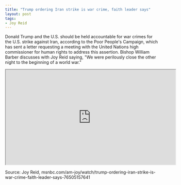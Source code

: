 ```yaml
---
title: "Trump ordering Iran strike is war crime, faith leader says"
layout: post
tags:
- Joy Reid
---
```


Donald Trump and the U.S. should be held accountable for war crimes for the U.S. strike against Iran, according to the Poor People's Campaign, which has sent a letter requesting a meeting with the United Nations high commissioner for human rights to address this assertion. Bishop William Barber discusses with Joy Reid saying, "We were perilously close the other night to the beginning of a world war."

<iframe allowfullscreen="" height="315" loading="lazy" src="https://www.msnbc.com/msnbc/embedded-video/mmvo76505157641" width="560"></iframe>

Source: Joy Reid, msnbc.com/am-joy/watch/trump-ordering-iran-strike-is-war-crime-faith-leader-says-76505157641

